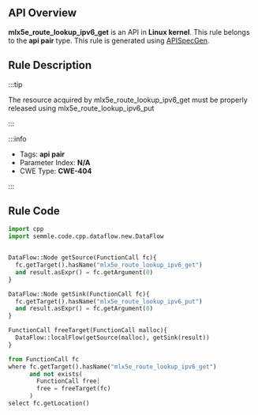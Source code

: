 ---
---


## API Overview
**mlx5e_route_lookup_ipv6_get** is an API in **Linux kernel**. This rule belongs to the **api pair** type. This rule is generated using [APISpecGen](../../tools/APISpecGen).
## Rule Description

:::tip

The resource acquired by mlx5e_route_lookup_ipv6_get must be properly released using mlx5e_route_lookup_ipv6_put

:::

:::info

- Tags: **api pair**
- Parameter Index: **N/A**
- CWE Type: **CWE-404**

:::

## Rule Code
```python
import cpp
import semmle.code.cpp.dataflow.new.DataFlow


DataFlow::Node getSource(FunctionCall fc){
  fc.getTarget().hasName("mlx5e_route_lookup_ipv6_get")
  and result.asExpr() = fc.getArgument(0)
}

DataFlow::Node getSink(FunctionCall fc){
  fc.getTarget().hasName("mlx5e_route_lookup_ipv6_put")
  and result.asExpr() = fc.getArgument(0)
}

FunctionCall freeTarget(FunctionCall malloc){
  DataFlow::localFlow(getSource(malloc), getSink(result))
}

from FunctionCall fc
where fc.getTarget().hasName("mlx5e_route_lookup_ipv6_get")
      and not exists(
        FunctionCall free| 
        free = freeTarget(fc)
      )
select fc.getLocation()

    
```